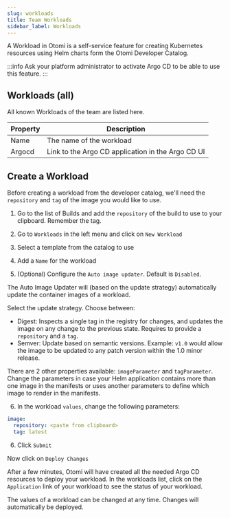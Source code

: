 ```yaml
---
slug: workloads
title: Team Workloads
sidebar_label: Workloads
---
```


<!-- ![Console: new service](img/team-services.png) -->

A Workload in Otomi is a self-service feature for creating Kubernetes resources using Helm charts form the Otomi Developer Catalog.

:::info
Ask your platform administrator to activate Argo CD to be able to use this feature.
:::

## Workloads (all)

All known Workloads of the team are listed here.

| Property | Description                                       |
| -------- | ------------------------------------------------- |
| Name     | The name of the workload                          |
| Argocd   | Link to the Argo CD application in the Argo CD UI |

## Create a Workload

Before creating a workload from the developer catalog, we'll need the `repository` and `tag` of the image you would like to use.

1. Go to the list of Builds and add the `repository` of the build to use to your clipboard. Remember the tag.

2. Go to `Workloads` in the left menu and click on `New Workload`

3. Select a template from the catalog to use

4. Add a `Name` for the workload

5. (Optional) Configure the `Auto image updater`. Default is `Disabled`.

The Auto Image Updater will (based on the update strategy) automatically update the container images of a workload.

Select the update strategy. Choose between:

- Digest: Inspects a single tag in the registry for changes, and updates the image on any change to the previous state. Requires to provide a `repository` and a `tag`.
- Semver: Update based on semantic versions. Example: `v1.0` would allow the image to be updated to any patch version within the 1.0 minor release.

There are 2 other properties available: `imageParameter` and `tagParameter`. Change the parameters in case your Helm application contains more than one image in the manifests or uses another parameters to define which image to render in the manifests.

6. In the workload `values`, change the following parameters:

```yaml
image:
  repository: <paste from clipboard>
  tag: latest
```

6. Click `Submit`

Now click on `Deploy Changes`

After a few minutes, Otomi will have created all the needed Argo CD resources to deploy your workload. In the workloads list, click on the `Application` link of your workload to see the status of your workload.

The values of a workload can be changed at any time. Changes will automatically be deployed.
